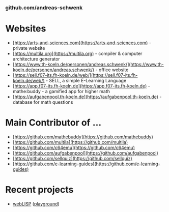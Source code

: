 ### github.com/andreas-schwenk

# Websites

- [https://arts-and-sciences.com](https://arts-and-sciences.com) - private website
- [https://multila.org](https://multila.org) - compiler & computer architecture generator
- [https://www.th-koeln.de/personen/andreas.schwenk/](https://www.th-koeln.de/personen/andreas.schwenk/) - office website
- [https://sell.f07-its.fh-koeln.de/web/](https://sell.f07-its.fh-koeln.de/web/) - SELL, a simple E-Learning Language
- [https://app.f07-its.fh-koeln.de](https://app.f07-its.fh-koeln.de) - mathe:buddy - a gamified app for higher math
- [https://aufgabenpool.th-koeln.de](https://aufgabenpool.th-koeln.de) - database for math questions

# Main Contributor of ...

- [https://github.com/mathebuddy](https://github.com/mathebuddy)
- [https://github.com/multila](https://github.com/multila)
- [https://github.com/c64emu](https://github.com/c64emu)
- [https://github.com/aufgabenpool](https://github.com/aufgabenpool)
- [https://github.com/sellquiz](https://github.com/sellquiz)
- [https://github.com/e-learning-guides](https://github.com/e-learning-guides)

# Recent projects

- [webLISP](https://github.com/andreas-schwenk/weblisp) ([playground](https://andreas-schwenk.github.io/weblisp/))
